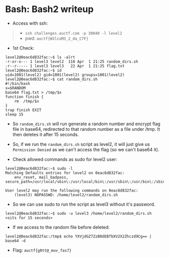 # Bash: Bash2 writeup

- Access with ssh:
> - `ssh challenges.auctf.com -p 30040 -l level2`
> - pwd: `auctf{W3lcoM3_2_da_C7F}`

- 1st Check:
```
level2@0eac6d832fac:~$ ls -alrt
-r-xr-x--- 1 level3 level2  110 Apr  1 21:25 random_dirs.sh
-r--r----- 1 level3 level3   22 Apr  1 21:25 flag.txt
level2@0eac6d832fac:~$ id
uid=1001(level2) gid=1001(level2) groups=1001(level2)
level2@0eac6d832fac:~$ cat random_dirs.sh
#!/bin/bash
x=$RANDOM
base64 flag.txt > /tmp/$x
function finish {
	rm  /tmp/$x
}
trap finish EXIT
sleep 15
```

- So `random_dirs.sh` will run generate a random number and encrypt flag file in base64, redirected to that random number as a file under /tmp. It then deletes it after 15 seconds.

- So, if we run the `random_dirs.sh` script as level2, it will just give us `Permission Denied` as we can't access the flag (so we can't base64 it).

- Check allowed commands as sudo for level2 user:
```
level2@0eac6d832fac:~$ sudo -l
Matching Defaults entries for level2 on 0eac6d832fac:
    env_reset, mail_badpass, secure_path=/usr/local/sbin\:/usr/local/bin\:/usr/sbin\:/usr/bin\:/sbin\:/bin\:/snap/bin

User level2 may run the following commands on 0eac6d832fac:
    (level3) NOPASSWD: /home/level2/random_dirs.sh
```

- So we can use sudo to run the script as level3 without it's password.
```
level2@0eac6d832fac:~$ sudo -u level3 /home/level2/random_dirs.sh
<sits for 15 seconds>
```

- If we access to the random file before deleted:
```
level2@0eac6d832fac:/tmp$ echo YXVjdGZ7ZzB0dEBfbXV2X2Zhczd9Cg== | base64 -d
```

- Flag: `auctf{g0tt@_muv_fas7}`